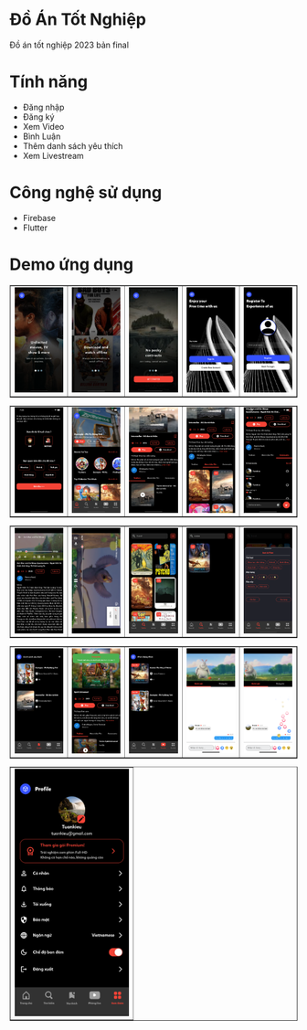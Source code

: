 # Đồ Án Tốt Nghiệp
Đồ án tốt nghiệp 2023 bản final
# Tính năng
<ul>
    <li>Đăng nhập</li>
    <li>Đăng ký</li>
    <li>Xem Video</li>
    <li>Bình Luận</li>
    <li>Thêm danh sách yêu thích</li>
    <li>Xem Livestream</li>
</ul>

# Công nghệ sử dụng
<ul>
    <li>Firebase</li>
    <li>Flutter</li>
</ul>

# Demo ứng dụng
<table border>
    <tr>
        <td><img src="./screenshot/1.png" alt="" width="200"></td>
        <td><img src="./screenshot/2.png" alt="" width="200"></td>
        <td><img src="./screenshot/3.png" alt="" width="200"></td>
        <td><img src="./screenshot/login.png" alt="" width="200"></td>
        <td><img src="./screenshot/register.png" alt="" width="200"></td>
    </tr>
</table>

<table border>
    <tr>
        <td><img src="./screenshot/5.png" alt="" width="200"></td>
        <td><img src="./screenshot/4.png" alt="" width="200"></td>
        <td><img src="./screenshot/6.png" alt="" width="200"></td>
        <td><img src="./screenshot/7.png" alt="" width="200"></td>
        <td><img src="./screenshot/8.png" alt="" width="200"></td>
    </tr>
</table>

<table border>
    <tr>
        <td><img src="./screenshot/9.png" alt="" width="200"></td>
        <td><img src="./screenshot/10.png" alt="" width="200"></td>
        <td><img src="./screenshot/11.png" alt="" width="200"></td>
        <td><img src="./screenshot/12.png" alt="" width="200"></td>
        <td><img src="./screenshot/13.png" alt="" width="200"></td>
    </tr>
</table>

<table border>
    <tr>
        <td><img src="./screenshot/14.png" alt="" width="200"></td>
        <td><img src="./screenshot/15.png" alt="" width="200"></td>
        <td><img src="./screenshot/16.png" alt="" width="200"></td>
        <td><img src="./screenshot/17.png" alt="" width="200"></td>
        <td><img src="./screenshot/18.png" alt="" width="200"></td>
    </tr>
</table>
<table border>
    <tr>
        <td><img src="./screenshot/19.png" alt="" width="200"></td>
    </tr>
</table>
